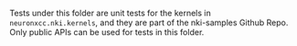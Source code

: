 Tests under this folder are unit tests for the kernels in `neuronxcc.nki.kernels`, and they are part of the nki-samples Github Repo. Only public APIs can be used for tests in this folder.